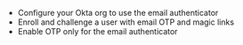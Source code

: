 <!-- WEB SHARED: SHARED FOR JAVA, JAVASCRIPT, .NET, AND GO -->
* Configure your Okta org to use the email authenticator
* Enroll and challenge a user with email OTP and magic links
* Enable OTP only for the email authenticator
